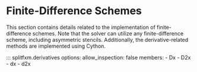 # Finite-Difference Schemes

This section contains details related to the implementation of finite-difference schemes. Note that the solver can utilize any finite-difference scheme, including asymmetric stencils. Additionally, the derivative-related methods are implemented using Cython.

::: splitfxm.derivatives
    options:
      allow_inspection: false
      members:
        - Dx
        - D2x
        - dx
        - d2x
